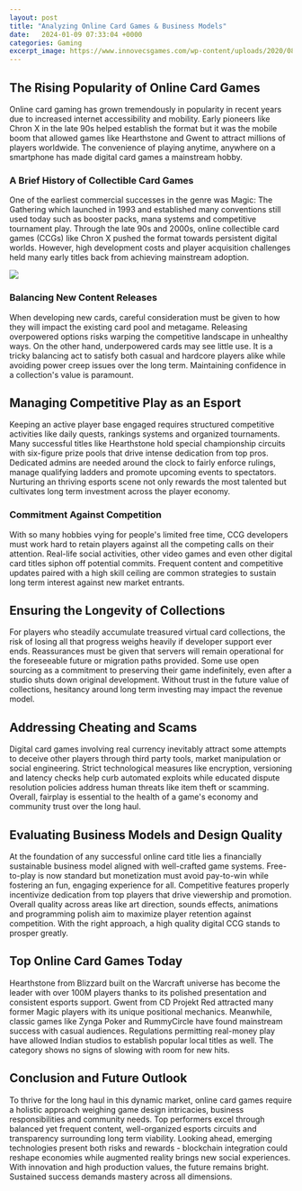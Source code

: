 ```yaml
---
layout: post
title: "Analyzing Online Card Games & Business Models"
date:   2024-01-09 07:33:04 +0000
categories: Gaming
excerpt_image: https://www.innovecsgames.com/wp-content/uploads/2020/08/generic-business-model-canvas.png
---
```


## The Rising Popularity of Online Card Games
Online card gaming has grown tremendously in popularity in recent years due to increased internet accessibility and mobility. Early pioneers like Chron X in the late 90s helped establish the format but it was the mobile boom that allowed games like Hearthstone and Gwent to attract millions of players worldwide. The convenience of playing anytime, anywhere on a smartphone has made digital card games a mainstream hobby.
### A Brief History of Collectible Card Games
One of the earliest commercial successes in the genre was Magic: The Gathering which launched in 1993 and established many conventions still used today such as booster packs, mana systems and competitive tournament play. Through the late 90s and 2000s, online collectible card games (CCGs) like Chron X pushed the format towards persistent digital worlds. However, high development costs and player acquisition challenges held many early titles back from achieving mainstream adoption. 

![](https://www.innovecsgames.com/wp-content/uploads/2020/08/generic-business-model-canvas.png)
### Balancing New Content Releases
When developing new cards, careful consideration must be given to how they will impact the existing card pool and metagame. Releasing overpowered options risks warping the competitive landscape in unhealthy ways. On the other hand, underpowered cards may see little use. It is a tricky balancing act to satisfy both casual and hardcore players alike while avoiding power creep issues over the long term. Maintaining confidence in a collection's value is paramount.
## Managing Competitive Play as an Esport 
Keeping an active player base engaged requires structured competitive activities like daily quests, rankings systems and organized tournaments. Many successful titles like Hearthstone hold special championship circuits with six-figure prize pools that drive intense dedication from top pros. Dedicated admins are needed around the clock to fairly enforce rulings, manage qualifying ladders and promote upcoming events to spectators. Nurturing an thriving esports scene not only rewards the most talented but cultivates long term investment across the player economy. 
### Commitment Against Competition
With so many hobbies vying for people's limited free time, CCG developers must work hard to retain players against all the competing calls on their attention. Real-life social activities, other video games and even other digital card titles siphon off potential commits. Frequent content and competitive updates paired with a high skill ceiling are common strategies to sustain long term interest against new market entrants.
## Ensuring the Longevity of Collections
For players who steadily accumulate treasured virtual card collections, the risk of losing all that progress weighs heavily if developer support ever ends. Reassurances must be given that servers will remain operational for the foreseeable future or migration paths provided. Some use open sourcing as a commitment to preserving their game indefinitely, even after a studio shuts down original development. Without trust in the future value of collections, hesitancy around long term investing may impact the revenue model. 
## Addressing Cheating and Scams
Digital card games involving real currency inevitably attract some attempts to deceive other players through third party tools, market manipulation or social engineering. Strict technological measures like encryption, versioning and latency checks help curb automated exploits while educated dispute resolution policies address human threats like item theft or scamming. Overall, fairplay is essential to the health of a game's economy and community trust over the long haul.
## Evaluating Business Models and Design Quality
At the foundation of any successful online card title lies a financially sustainable business model aligned with well-crafted game systems. Free-to-play is now standard but monetization must avoid pay-to-win while fostering an fun, engaging experience for all. Competitive features properly incentivize dedication from top players that drive viewership and promotion. Overall quality across areas like art direction, sounds effects, animations and programming polish aim to maximize player retention against competition. With the right approach, a high quality digital CCG stands to prosper greatly.
## Top Online Card Games Today
Hearthstone from Blizzard built on the Warcraft universe has become the leader with over 100M players thanks to its polished presentation and consistent esports support. Gwent from CD Projekt Red attracted many former Magic players with its unique positional mechanics. Meanwhile, classic games like Zynga Poker and RummyCircle have found mainstream success with casual audiences. Regulations permitting real-money play have allowed Indian studios to establish popular local titles as well. The category shows no signs of slowing with room for new hits.
## Conclusion and Future Outlook
To thrive for the long haul in this dynamic market, online card games require a holistic approach weighing game design intricacies, business responsibilities and community needs. Top performers excel through balanced yet frequent content, well-organized esports circuits and transparency surrounding long term viability. Looking ahead, emerging technologies present both risks and rewards - blockchain integration could reshape economies while augmented reality brings new social experiences. With innovation and high production values, the future remains bright. Sustained success demands mastery across all dimensions.